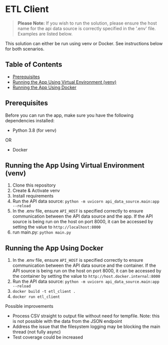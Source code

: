 # ETL Client

> **Please Note:** If you wish to run the solution, please ensure the host name for the api data source is correctly
> specified in the '.env' file. Examples are listed below.

This solution can either be run using venv or Docker. See instructions below for both scenarios.

## Table of Contents

- [Prerequisites](#prerequisites)
- [Running the App Using Virtual Environment (venv)](#running-the-app-using-virtual-environment-venv)
- [Running the App Using Docker](#running-the-app-using-docker)

## Prerequisites

Before you can run the app, make sure you have the following dependencies installed:

- Python 3.8 (for venv)

OR

- Docker

## Running the App Using Virtual Environment (venv)

1. Clone this repository
2. Create & Activate venv
3. Install requirements
4. Run the API data source: `python -m uvicorn api_data_source.main:app --reload`
5. In the .env file, ensure `API_HOST` is specified correctly to ensure communication between the API data source and
   the app. If the API source is being run on the host on port 8000, it can be accessed by
   setting the value to `http://localhost:8000`
6. run main.py: `python main.py`

## Running the App Using Docker

1) In the .env file, ensure `API_HOST` is specified correctly to ensure communication between the API data source and
   the container. If the API source is being run on the host on port 8000, it can be accessed by the container by
   setting the value to `http://host.docker.internal:8000`
2) Run the API data source: `python -m uvicorn api_data_source.main:app --reload`
3) `docker build -t etl_client .`
4) `docker run etl_client`

Possible improvements

- Process CSV straight to output file without need for tempfile. Note: this is not possible with the data from the JSON
  endpoint
- Address the issue that the filesystem logging may be blocking the main thread (not fully async)
- Test coverage could be increased